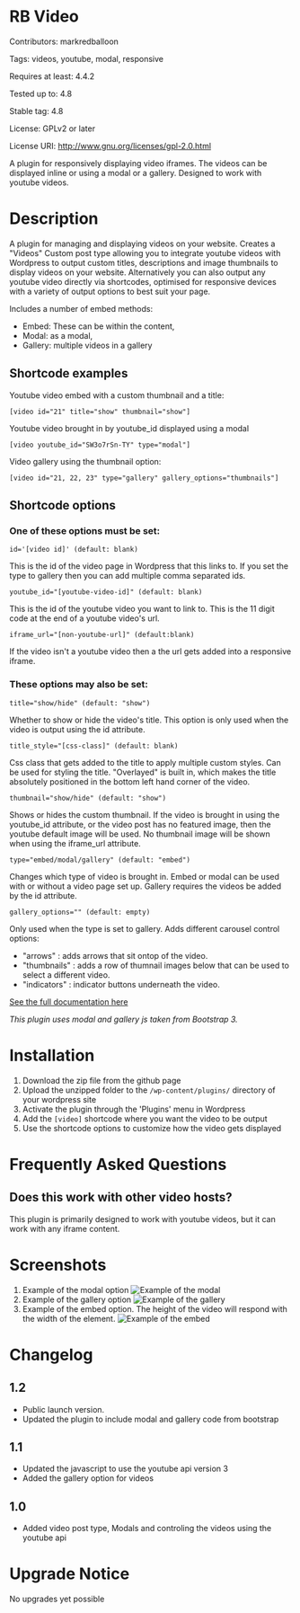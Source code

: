 # RB Video
Contributors: markredballoon

Tags: videos, youtube, modal, responsive

Requires at least: 4.4.2

Tested up to: 4.8

Stable tag: 4.8

License: GPLv2 or later

License URI: http://www.gnu.org/licenses/gpl-2.0.html

A plugin for responsively displaying video iframes. The videos can be displayed inline or using a modal or a gallery.
Designed to work with youtube videos.

# Description
A plugin for managing and displaying videos on your website. Creates a "Videos" Custom post type allowing you to integrate youtube videos with Wordpress to output custom titles, descriptions and image thumbnails to display videos on your website. Alternatively you can also output any youtube video directly via shortcodes, optimised for responsive devices with a variety of output options to best suit your page.

Includes a number of embed methods:
* Embed: These can be within the content, 
* Modal: as a modal,
* Gallery:  multiple videos in a gallery

## Shortcode examples

Youtube video embed with a custom thumbnail and a title:

`[video id="21" title="show" thumbnail="show"]`

Youtube video brought in by youtube_id displayed using a modal

`[video youtube_id="SW3o7rSn-TY" type="modal"]`

Video gallery using the thumbnail option:

`[video id="21, 22, 23" type="gallery" gallery_options="thumbnails"]`

## Shortcode options

### One of these options must be set:

`id='[video id]' (default: blank)`

This is the id of the video page in Wordpress that this links to. If you set the type to gallery then you can add multiple comma separated ids.

`youtube_id="[youtube-video-id]" (default: blank)`

This is the id of the youtube video you want to link to. This is the 11 digit code at the end of a youtube video's url.

`iframe_url="[non-youtube-url]" (default:blank)`

If the video isn't a youtube video then a the url gets added into a responsive iframe.

### These options may also be set:

`title="show/hide" (default: "show")`

Whether to show or hide the video's title. This option is only used when the video is output using the id attribute.

`title_style="[css-class]" (default: blank)`

Css class that gets added to the title to apply multiple custom styles. Can be used for styling the title. "Overlayed" is built in, which makes the title absolutely positioned in the bottom left hand corner of the video.

`thumbnail="show/hide" (default: "show")`

Shows or hides the custom thumbnail. If the video is brought in using the youtube_id attribute, or the video post has no featured image, then the youtube default image will be used. No thumbnail image will be shown when using the iframe_url attribute.

`type="embed/modal/gallery" (default: "embed")`

Changes which type of video is brought in. Embed or modal can be used with or without a video page set up. Gallery requires the videos be added by the id attribute.

`gallery_options="" (default: empty)` 

Only used when the type is set to gallery. Adds different carousel control options: 
* "arrows" : adds arrows that sit ontop of the video.
* "thumbnails" : adds a row of thumnail images below that can be used to select a different video.
* "indicators" : indicator buttons underneath the video.


[See the full documentation here](https://docs.google.com/document/d/1fUWAj2Yi6I0uLRp8ZyK2DwVdmiFEc0sY5Kb-TTzi3G4/edit?usp=sharing)

_This plugin uses modal and gallery js taken from Bootstrap 3._

# Installation
1. Download the zip file from the github page
1. Upload the unzipped folder to the `/wp-content/plugins/` directory of your wordpress site
1. Activate the plugin through the 'Plugins' menu in Wordpress
1. Add the `[video]` shortcode where you want the video to be output
1. Use the shortcode options to customize how the video gets displayed

# Frequently Asked Questions

## Does this work with other video hosts?

This plugin is primarily designed to work with youtube videos, but it can work with any iframe content.

# Screenshots 

1. Example of the modal option ![Example of the modal](https://github.com/redballoonio/video-plugin/blob/master/screenshots/modal.png "Example of the modal")
2. Example of the gallery option ![Example of the gallery](https://github.com/redballoonio/video-plugin/blob/master/screenshots/gallery.png "Example of the gallery")
3. Example of the embed option. The height of the video will respond with the width of the element. ![Example of the embed](https://github.com/redballoonio/video-plugin/blob/master/screenshots/embed.png "Example of the embed")

# Changelog 

## 1.2
* Public launch version.
* Updated the plugin to include modal and gallery code from bootstrap

## 1.1
* Updated the javascript to use the youtube api version 3
* Added the gallery option for videos

## 1.0
* Added video post type, Modals and controling the videos using the youtube api

# Upgrade Notice 

No upgrades yet possible 
